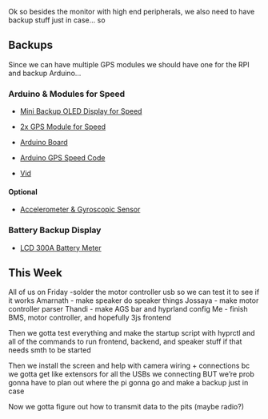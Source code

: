 Ok so besides the monitor with high end peripherals, we also need to have backup stuff just in case... so

## Backups
Since we can have multiple GPS modules we should have one for the RPI and backup Arduino...

### Arduino & Modules for Speed

- [Mini Backup OLED Display for Speed](https://www.amazon.com/Waveshare-Communication-Compatible-Raspberry-forArduino/dp/B0CTC9D9RD/ref=asc_df_B0CTC9D9RD/?tag=hyprod-20&linkCode=df0&hvadid=693611984331&hvpos=&hvnetw=g&hvrand=9444049987823752738&hvpone=&hvptwo=&hvqmt=&hvdev=c&hvdvcmdl=&hvlocint=&hvlocphy=9052628&hvtargid=pla-2294915495675&psc=1&mcid=4fa5b3fad2e63043906f8ad6fd4d3028&gad_source=1#customerReviews)
- [2x GPS Module for Speed](https://www.amazon.com/HiLetgo-GY-NEO6MV2-Controller-Ceramic-Antenna/dp/B01D1D0F5M?keywords=neo6m+gps+module&qid=1678434398&sprefix=neo6m,aps,547&sr=8-1-spons&psc=1&spLa=ZW5jcnlwdGVkUXVhbGlmaWVyPUFXWUJZVDZGMENIMDkmZW5jcnlwdGVkSWQ9QTAwNDQyNjJFVzI2V05VSEJYNjYmZW5jcnlwdGVkQWRJZD1BMDUyOTI5M0I0SzdMUlVaWFVQRSZ3aWRnZXROYW1lPXNwX2F0ZiZhY3Rpb249Y2xpY2tSZWRpcmVjdCZkb05vdExvZ0NsaWNrPXRydWU%3D&linkCode=sl1&tag=ahmadlogs01-20&linkId=2ee469c4fabbeb004a6b0132608f0168&language=en_US&ref_=as_li_ss_tl#customerReviews)
- [Arduino Board](https://www.amazon.com/ELEGOO-Board-ATmega328P-ATMEGA16U2-Compliant/dp/B01EWOE0UU/ref=sr_1_4?dib=eyJ2IjoiMSJ9.MazmhFfn-DF8W5oyX_S-tDFAqLRDaMJSkroaZhdQMdiZSuWGwLcb74aQq9EggWoRyGDA3Nq8bShsH9wUhX6Pj0y3bPFJhH1iFfFh-63f4Ws1sWrZi1SARLwo-Pc_bAXuyIKepXIvoycCC8_PW_Yk1NREY5D6yh_9v-4kgRr53-dbTAnJCJyl_hPLovEy_CwmeiLSDbf1RfFrUeAfmdkpRnH9mZl4BmMdM5SbQxHwGZs.ANE2jcFx7Byud5J1yyrsamKmnBdjrisBIJ7XZJslKp4&dib_tag=se&keywords=arduino%2Buno&qid=1717041590&sr=8-4)

- [Arduino GPS Speed Code](https://github.com/ahmadlogs/arduino-ide-examples/tree/main/speedometer-v2)
- [Vid](https://www.youtube.com/watch?v=gKuJxjxNP-k)

#### Optional
- [Accelerometer & Gyroscopic Sensor](https://www.amazon.com/HiLetgo-MPU-6050-Accelerometer-Gyroscope-Converter/dp/B00LP25V1A/ref=sr_1_2?crid=115FZ8CIVWCBN&dib=eyJ2IjoiMSJ9.Cl_bliysQ0eBCdVLmqnbh5us8YiUkM8tlvHegfoHi0VzfuRGX010ZB-w-WRr4tHMuJzAWgYirdUi3fqJUu8JVqsurw0vgeY1JBohm4JDtlMTZeaaO348Lyx7hg64UhnKnfCPv32Okm1kzzKdv5xmHBvhgCE-dhvW84NOSZT2NaHalGX2KwZm5H-4kOlHsvmjmdBi1_Fj66uQPjQ1G7m41XXC406QDWrjr3GzL8LFp3ZPWSLTudyemyIbVBQcmT6IXIV98tK4nT13dqqCbVXq8jq4KKAEgU7MxEhDxla9NyE.mgci55aFnNq-Ng0MY2fRCd7cROnmyR9I3fBg0xrrHd0&dib_tag=se&keywords=gyroscope+arduino&qid=1717043706&s=industrial&sprefix=gyroscope+arduino%2Cindustrial%2C126&sr=1-2)

### Battery Backup Display

- [LCD 300A Battery Meter](https://www.amazon.com/dp/B07T9LV66P?ref=cm_sw_r_apan_dp_8SFKQ0CSMR079MCC3AZ3&ref_=cm_sw_r_apan_dp_8SFKQ0CSMR079MCC3AZ3&social_share=cm_sw_r_apan_dp_8SFKQ0CSMR079MCC3AZ3&starsLeft=1&skipTwisterOG=2&th=1)


## This Week
All of us on Friday -solder the motor controller usb so we can test it to see if it works
Amarnath - make speaker do speaker things
Jossaya - make motor controller parser
Thandi - make AGS bar and hyprland config 
Me - finish BMS, motor controller, and hopefully 3js frontend 

Then we gotta test everything and make the startup script with hyprctl and all of the commands to run frontend, backend, and speaker stuff if that needs smth to be started

Then we install the screen and help with camera wiring + connections bc we gotta get like extensors for all the USBs we connecting BUT we’re prob gonna have to plan out where the pi gonna go and make a backup just in case 

Now we gotta figure out how to transmit data to the pits (maybe radio?)